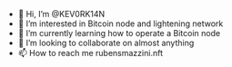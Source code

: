 - 👋 Hi, I’m @KEV0RK14N
- 👀 I’m interested in Bitcoin node and lightening network
- 🌱 I’m currently learning how to operate a Bitcoin node
- 💞️ I’m looking to collaborate on almost anything
- 📫 How to reach me rubensmazzini.nft

<!---
KEV0RK14N/KEV0RK14N is a ✨ special ✨ repository because its `README.md` (this file) appears on your GitHub profile.
You can click the Preview link to take a look at your changes.
--->
